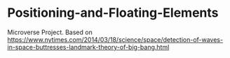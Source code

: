# Positioning-and-Floating-Elements
Microverse Project. Based on https://www.nytimes.com/2014/03/18/science/space/detection-of-waves-in-space-buttresses-landmark-theory-of-big-bang.html
